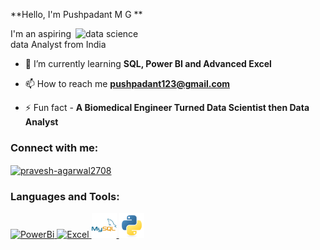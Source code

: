 **Hello, I'm Pushpadant M G **

<img align="right" alt="data science" width="400" src="https://www.aalpha.net/wp-content/uploads/2019/10/data-science-giphy.gif">

I'm an aspiring data Analyst from India</h3>

- 🌱 I’m currently learning **SQL, Power BI and Advanced Excel**

- 📫 How to reach me **pushpadant123@gmail.com**
  
- ⚡ Fun fact - **A Biomedical Engineer Turned Data Scientist then Data Analyst**

<h3 align="left">Connect with me:</h3>
<p align="left">

<a href="https://www.linkedin.com/in/pushpadant-gobaje-2a4661149/" target="blank"><img align="center" src="https://raw.githubusercontent.com/rahuldkjain/github-profile-readme-generator/master/src/images/icons/Social/linked-in-alt.svg" alt="pravesh-agarwal2708" height="30" width="40" /></a>
</p>

<h3 align="left">Languages and Tools:</h3>
<p align="left"> <a href="https://powerbi.microsoft.com/en-au/" target="_blank" rel="noreferrer"> <img src="https://logos-world.net/wp-content/uploads/2022/02/Microsoft-Power-BI-Symbol.png" alt="PowerBi" width="40" height="40"/> </a>
  <a href="https://www.microsoft.com/en-in/microsoft-365/excel" target="_blank" rel="noreferrer"> <img src="https://cdn1.iconfinder.com/data/icons/famous-brand-apps/100/_-04-512.png" alt="Excel" width="40" height="40"/> </a>
  <a href="https://www.mysql.com/" target="_blank" rel="noreferrer"> <img src="https://raw.githubusercontent.com/devicons/devicon/master/icons/mysql/mysql-original-wordmark.svg" alt="mysql" width="40" height="40"/> </a>
  <a href="https://www.python.org" target="_blank" rel="noreferrer"> <img src="https://raw.githubusercontent.com/devicons/devicon/master/icons/python/python-original.svg" alt="python" width="40" height="40"/> </a> </p>

